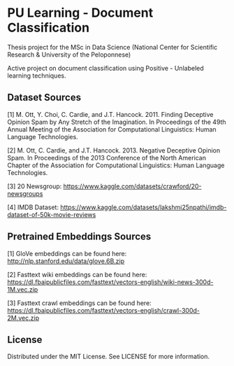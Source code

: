 # PU Learning - Document Classification
Thesis project for the MSc in Data Science (National Center for Scientific Research &amp; University of the Peloponnese)

Active project on document classification using Positive - Unlabeled learning techniques.

## Dataset Sources
[1] M. Ott, Y. Choi, C. Cardie, and J.T. Hancock. 2011. Finding Deceptive Opinion Spam by Any Stretch of the Imagination. In Proceedings of the 49th Annual Meeting of the Association for Computational Linguistics: Human Language Technologies.

[2] M. Ott, C. Cardie, and J.T. Hancock. 2013. Negative Deceptive Opinion Spam. In Proceedings of the 2013 Conference of the North American Chapter of the Association for Computational Linguistics: Human Language Technologies.

[3] 20 Newsgroup: https://www.kaggle.com/datasets/crawford/20-newsgroups

[4] IMDB Dataset: https://www.kaggle.com/datasets/lakshmi25npathi/imdb-dataset-of-50k-movie-reviews

## Pretrained Embeddings Sources
[1] GloVe embeddings can be found here: http://nlp.stanford.edu/data/glove.6B.zip

[2] Fasttext wiki embeddings can be found here:  https://dl.fbaipublicfiles.com/fasttext/vectors-english/wiki-news-300d-1M.vec.zip

[3] Fasttext crawl embeddings can be found here:  https://dl.fbaipublicfiles.com/fasttext/vectors-english/crawl-300d-2M.vec.zip

## License
Distributed under the MIT License. See LICENSE for more information.
